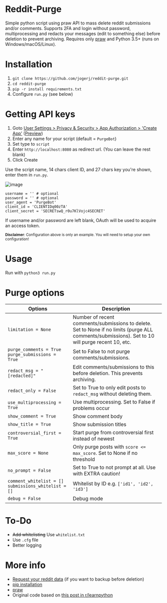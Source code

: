 # Reddit-Purge
Simple python script using praw API to mass delete reddit submissions and/or comments. Supports 2FA and login without password, multiprocessing and redacts your messages (edit to something else) before deletion to prevent archiving. Requires only [praw](https://praw.readthedocs.io/en/latest/) and Python 3.5+ (runs on Windows/macOS/Linux).

# Installation

1. `git clone https://github.com/jogerj/reddit-purge.git`
2. `cd reddit-purge`
3. `pip -r install requirements.txt`
4. Configure `run.py` (see below)

# Getting API keys

1. Goto [User Settings > Privacy & Security > App Authorization > 'Create App'](https://old.reddit.com/prefs/apps/) ([Preview](https://user-images.githubusercontent.com/30559735/85273407-da069e80-b47d-11ea-93ba-02fe69e2016f.png))
2. Enter any name for your script (default = `PurgeBot`)
3. Set type to `script`
4. Enter `http://localhost:8080` as redirect url. (You can leave the rest blank)
5. Click Create

Use the script name, 14 chars client ID, and 27 chars key you're shown, enter them in `run.py`.

![image](https://user-images.githubusercontent.com/30559735/85273897-7df04a00-b47e-11ea-8b35-0e827d3d0cec.png)

```
username = '' # optional
password = '' # optional
user_agent = 'PurgeBot'
client_id = 'CLIENTIDq00zTA'
client_secret = 'SECRETswQ_r0u7KlVojc4SECRET'
```
If username and/or password are left blank, OAuth will be used to acquire an access token.

<sup>**Disclaimer**: Configuration above is only an example. You will need to setup your own configuration!</sup>
# Usage
Run with `python3 run.py`

# Purge options
| Options                                               | Description                                                                                                                                      |
|-------------------------------------------------------|--------------------------------------------------------------------------------------------------------------------------------------------------|
| `limitation = None`                                   | Number of recent comments/submissions to delete. Set to None if no limits (purge ALL comments/submissions). Set to 10 will purge recent 10, etc. |
| `purge_comments = True`  `purge_submissions = True`   | Set to False to not purge comments/submissions.                                                                                                  |
| `redact_msg = "[redacted]"`                           | Edit comments/submissions to this before deletion. This prevents archiving.                                                                      |
| `redact_only = False`                                 | Set to True to only edit posts to `redact_msg` without deleting them.                                                                            |
| `use_multiprocessing = True`                          | Use multiprocessing. Set to False if problems occur                                                                                              |
| `show_comment = True`                                 | Show comment body                                                                                                                                |
| `show_title = True`                                   | Show submission titles                                                                                                                           |
| `controversial_first = True`                          | Start purge from controversial first instead of newest                                                                                           |
| `max_score = None`                                    | Only purge posts with `score <= max_score`. Set to None if no threshold                                                                          |
| `no_prompt = False`                                   | Set to True to not prompt at all. Use with EXTRA caution!                                                                                        |
| `comment_whitelist = []` `submissions_whitelist = []` | Whitelist by ID e.g. `['id1', 'id2', 'id3']`                                                                                                     |
| `debug = False`                                       | Debug mode                                                                                                                                       |
# To-Do
* ~~Add whitelisting~~ Use `whitelist.txt`
* Use `.cfg` file
* Better logging

# More info
* [Request your reddit data](https://www.reddit.com/settings/data-request) (if you want to backup before deletion)
* [pip installation](https://pip.pypa.io/en/stable/installing/)
* [praw](https://praw.readthedocs.io/en/latest/)
* Original code based on [this post in r/learnpython](https://www.reddit.com/r/learnpython/comments/aoq9yj/reddit_script_to_delete_all_comments_and/)

